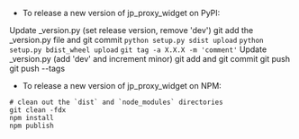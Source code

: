 - To release a new version of jp_proxy_widget on PyPI:

Update _version.py (set release version, remove 'dev')
git add the _version.py file and git commit
`python setup.py sdist upload`
`python setup.py bdist_wheel upload`
`git tag -a X.X.X -m 'comment'`
Update _version.py (add 'dev' and increment minor)
git add and git commit
git push
git push --tags

- To release a new version of jp_proxy_widget on NPM:

```
# clean out the `dist` and `node_modules` directories
git clean -fdx
npm install
npm publish
```